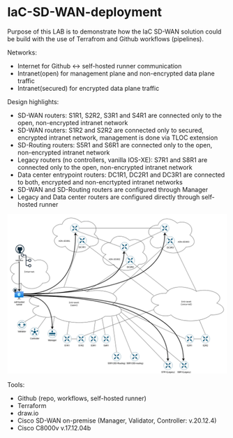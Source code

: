 # IaC-SD-WAN-deployment
Purpose of this LAB is to demonstrate how the IaC SD-WAN solution could be build with the use of Terrafrom and Github workflows (pipelines).

Networks:
- Internet for Github <-> self-hosted runner communication
- Intranet(open) for management plane and non-encrypted data plane traffic
- Intranet(secured) for encrypted data plane traffic

Design highlights:
- SD-WAN routers: S1R1, S2R2, S3R1 and S4R1 are connected only to the open, non-encrypted intranet network
- SD-WAN routers: S1R2 and S2R2 are connected only to secured, encrypted intranet network, management is done via TLOC extension
- SD-Routing routers: S5R1 and S6R1 are connected only to the open, non-encrypted intranet network
- Legacy routers (no controllers, vanilla IOS-XE): S7R1 and S8R1 are connected only to the open, non-encrypted intranet network
- Data center entrypoint routers: DC1R1, DC2R1 and DC3R1 are connected to both, encrypted and non-encrtypted intranet networks
- SD-WAN and SD-Routing routers are configured through Manager
- Legacy and Data center routers are configured directly through self-hosted runner

![alt text](drawings/lab_v08.png)  
  
<!--- 
![screenshot](drawings/lab_v01.png)
-->

Tools:
- Github (repo, workflows, self-hosted runner)
- Terraform
- draw.io
- Cisco SD-WAN on-premise (Manager, Validator, Controller: v.20.12.4)
- Cisco C8000v v.17.12.04b



